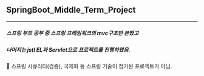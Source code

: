 ## SpringBoot_Middle_Term_Project
<hr>


##### 스프링 부트 공부 중 스프링 프레임워크의 mvc구조만 본떴고 <br>
#####  나머지는 jstl EL과 Servlet으로 프로젝트를 진행하였음. <br>

🥶 스프링 시큐리티(검증), 국제화 등 스프링 기술이 첨가된 프로젝트가 아님.
